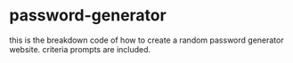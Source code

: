 # password-generator
this is the  breakdown code  of how to create a random password generator website.
criteria prompts are included. 







